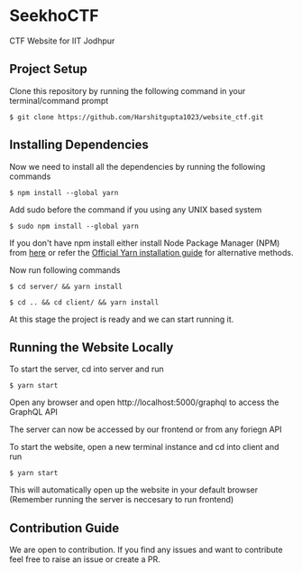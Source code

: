 # SeekhoCTF

CTF Website for IIT Jodhpur

## Project Setup

Clone this repository by running the following command in your terminal/command prompt

`$ git clone https://github.com/Harshitgupta1023/website_ctf.git`

## Installing Dependencies

Now we need to install all the dependencies by running the following commands

`$ npm install --global yarn`

Add sudo before the command if you using any UNIX based system

`$ sudo npm install --global yarn`

If you don't have npm install either install Node Package Manager (NPM) from [here](https://nodejs.org/en/) or refer the [Official Yarn installation guide](https://classic.yarnpkg.com/en/docs/install/) for alternative methods.

Now run following commands

`$ cd server/ && yarn install`

`$ cd .. && cd client/ && yarn install`

At this stage the project is ready and we can start running it.

## Running the Website Locally

To start the server, cd into server and run

`$ yarn start`

Open any browser and open http://localhost:5000/graphql to access the GraphQL API

The server can now be accessed by our frontend or from any foriegn API

To start the website, open a new terminal instance and cd into client and run

`$ yarn start`

This will automatically open up the website in your default browser (Remember running the server is neccesary to run frontend)

## Contribution Guide

We are open to contribution. If you find any issues and want to contribute feel free to raise an issue or create a PR.
